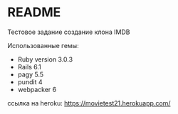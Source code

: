 # README
Тестовое задание создание клона IMDB

Использованные гемы:

* Ruby version 3.0.3
* Rails 6.1
* pagy 5.5
* pundit 4 
* webpacker 6 


ссылка на heroku: 
https://movietest21.herokuapp.com/
